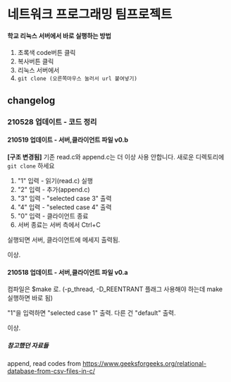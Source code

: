 # 네트워크 프로그래밍 팀프로젝트

#### 학교 리눅스 서버에서 바로 실행하는 방법
1. 초록색 code버튼 클릭
2. 복사버튼 클릭
3. 리눅스 서버에서
4. `git clone (오른쪽마우스 눌러서 url 붙여넣기)`
 

## changelog

### 210528 업데이트 - 코드 정리 


#### 210519 업데이트 - 서버,클라이언트 파일 v0.b
**[구조 변경됨]**
기존 read.c와 append.c는 더 이상 사용 안합니다. 새로운 디렉토리에 `git clone` 하세요

1. "1" 입력 - 읽기(read.c) 실행
2. "2" 입력 - 추가(append.c) 
3. "3" 입력 - "selected case 3" 출력
4. "4" 입력 - "selected case 4" 출력
5. "0" 입력 - 클라이언트 종료
6. 서버 종료는 서버 측에서 Ctrl+C

실행되면 서버, 클라이언트에 메세지 출력됨.

이상.

#### 210518 업데이트 - 서버,클라이언트 파일 v0.a
컴파일은 $make 로. (-p_thread, -D_REENTRANT 플래그 사용해야 하는데 make 실행하면 바로 됨)

"1"을 입력하면 "selected case 1" 출력. 다른 건 "default" 출력.

이상.





##### 참고했던 자료들 
append, read codes from
https://www.geeksforgeeks.org/relational-database-from-csv-files-in-c/
